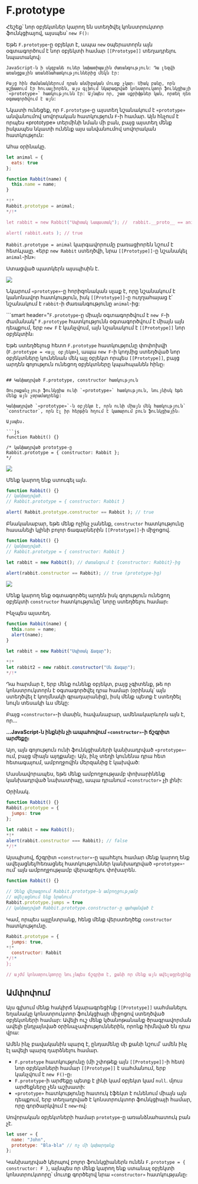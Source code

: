 # F.prototype

Հեշեք՝ նոր օբյեկտներ կարող են ստեղծվել կոնստրուկտոր ֆունկցիայով, այսպես՝ `new F()`։

Եթե `F.prototype`-ը օբյեկտ է, ապա `new` օպերատորն այն օգտագործում է նոր օբյեկտի համար `[[Prototype]]` տեղադրելու նպատակով։

```smart
JavaScript-ն ի սկզբանե ուներ նախատիպային ժառանգություն: Դա լեզվի առանցքային առանձնահատկություններից մեկն էր:

Բայց հին ժամանակներում դրան անմիջական մուտք չկար։ Միակ բանը, որն աշխատում էր հուսալիորեն, այս գլխում նկարագրված կոնստրուկտոր ֆունկցիայի `«prototype»` հատկությունն էր: Այնպես որ, շատ սքրիփթներ կան, որտեղ դեռ օգտագործվում է այն:
```

Նկատի ունեցեք, որ `F.prototype`-ը այստեղ նշանակում է `«prototype»` անվանումով սովորական հատկություն `F`-ի համար. Այն հնչում է որպես «prototype» տերմինի նման մի բան, բայց այստեղ մենք իսկապես նկատի ունենք այս անվանումով սովորական հատկություն:

Ահա օրինակը.

```js run
let animal = {
  eats: true
};

function Rabbit(name) {
  this.name = name;
}

*!*
Rabbit.prototype = animal;
*/!*

let rabbit = new Rabbit("Սպիտակ Նապաստակ"); //  rabbit.__proto__ == animal

alert( rabbit.eats ); // true
```

`Rabbit.prototype = animal` կարգավորումը բառացիորեն նշում է հետևյալը. «երբ `new Rabbit` ստեղծվի, նրա `[[Prototype]]`-ը նշանակել `animal`-ին»։

Ստացված պատկերն այսպիսին է.

![](proto-constructor-animal-rabbit.svg)

Նկարում `«prototype»`-ը հորիզոնական սլաք է, որը նշանակում է կանոնավոր հատկություն, իսկ `[[Prototype]]`-ը ուղղահայաց է՝ նշանակում է `rabbit`-ի ժառանգությունը `animal`-ից:

```smart header="`F.prototype`-ը միայն օգտագործվում է `new F`-ի ժամանակ"
`F.prototype` հատկությունն օգտագործվում է միայն այն դեպքում, երբ `new F` է կանչվում, այն նշանակում է `[[Prototype]]` նոր օբյեկտին։

Եթե ստեղծելուց հետո `F.prototype` հատկությունը փոփոխվի (`F.prototype = <այլ օբյեկտ>`), ապա `new F`-ի կողմից ստեղծված նոր օբյեկտները կունենան մեկ այլ օբյեկտ որպես `[[Prototype]]`, բայց արդեն գոյություն ունեցող օբյեկտները կպահպանեն հինը։
```

## Կանխադրված F.prototype, constructor հատկություն

Յուրաքանչյուր ֆունկցիա ունի `«prototype»` հատկություն, նույնիսկ եթե մենք այն չտրամադրենք:

Կանխադրված `«prototype»`-ն օբյեկտ է, որն ունի միայն մեկ հատկություն՝ `constructor`, որն էլ իր հերթին հղում է կատարում բուն ֆունկցիային։

Այսպես.

```js
function Rabbit() {}

/* կանխադրված prototype-ը
Rabbit.prototype = { constructor: Rabbit };
*/
```

![](function-prototype-constructor.svg)

Մենք կարող ենք ստուգել այն.

```js run
function Rabbit() {}
// կանխադրված․
// Rabbit.prototype = { constructor: Rabbit }

alert( Rabbit.prototype.constructor == Rabbit ); // true
```

Բնականաբար, եթե մենք ոչինչ չանենք, `constructor` հատկությունը հասանելի կլինի բոլոր ճագարներին `[[Prototype]]`-ի միջոցով.

```js run
function Rabbit() {}
// կանխադրված․
// Rabbit.prototype = { constructor: Rabbit }

let rabbit = new Rabbit(); // ժառանգում է {constructor: Rabbit}-ից

alert(rabbit.constructor == Rabbit); // true (prototype-ից)
```

![](rabbit-prototype-constructor.svg)

Մենք կարող ենք օգտագործել արդեն իսկ գոյություն ունեցող օբյեկտի `constructor` հատկությունը՝ նորը ստեղծելու համար։

Ինչպես այստեղ․

```js run
function Rabbit(name) {
  this.name = name;
  alert(name);
}

let rabbit = new Rabbit("Սպիտակ Ճագար");

*!*
let rabbit2 = new rabbit.constructor("Սև Ճագար");
*/!*
```

Դա հարմար է, երբ մենք ունենք օբյեկտ, բայց չգիտենք, թե որ կոնստրուկտորն է օգտագործվել դրա համար (օրինակ՝ այն ստեղծվել է կողմնակի գրադարանից), իսկ մենք պետք է ստեղծել նույն տեսակի ևս մեկը:

Բայց `«constructor»`-ի մասին, հավանաբար, ամենակարևորն այն է, որ...

**...JavaScript-ն ինքնին չի ապահովում `«constructor»`-ի ճշգրիտ արժեքը։**

Այո, այն գոյություն ունի ֆունկցիաների կանխադրված `«prototype»`-ում, բայց միայն այդքանը։ Այն, ինչ տեղի կունենա դրա հետ հետագայում, ամբողջովին մերզանից է կախված:

Մասնավորապես, եթե մենք ամբողջությամբ փոխարինենք կանխադրված նախատիպը, ապա դրանում `«constructor»` չի լինի:

Օրինակ․

```js run
function Rabbit() {}
Rabbit.prototype = {
  jumps: true
};

let rabbit = new Rabbit();
*!*
alert(rabbit.constructor === Rabbit); // false
*/!*
```

Այսպիսով, ճշգրիտ `«constructor»`-ը պահելու համար մենք կարող ենք ավելացնել/հեռացնել հատկություններ կանխադրված `«prototype»`-ում՝ այն ամբողջությամբ վերագրելու փոխարեն.

```js
function Rabbit() {}

// Չենք վերագրում Rabbit.prototype-ն ամբողջությամբ
// ավելացնում ենք նրանում
Rabbit.prototype.jumps = true
// կանխադրված Rabbit.prototype.constructor-ը պահպանված է
```

Կամ, որպես այլընտրանք, հենց մենք վերստեղծեք `constructor` հատկությունը.

```js
Rabbit.prototype = {
  jumps: true,
*!*
  constructor: Rabbit
*/!*
};

// այժմ կոնստրուկտորը նույնպես ճշգրիտ է, քանի որ մենք այն ավելացրեցինք
```


## Ամփոփում

Այս գլխում մենք հակիրճ նկարագրեցինք `[[Prototype]]` սահմանելու եղանակը կոնստրուկտոր ֆունկցիայի միջոցով ստեղծված օբյեկտների համար:
Ավելի ուշ մենք կծանոթանանք ծրագրավորման ավելի ընդլայնված օրինաչափություններին, որոնք հիմնված են դրա վրա:

Ամեն ինչ բավականին պարզ է, ընդամենը մի քանի նշում՝ ամեն ինչ էլ ավելի պարզ դարձնելու համար.

- `F.prototype` հատկությունը (մի շփոթեք այն `[[Prototype]]`-ի հետ) նոր օբյեկտների համար `[[Prototype]]` է սահմանում, երբ կանչվում է `new F()`-ը։
- `F.prototype`-ի արժեքը պետք է լինի կամ օբյեկտ կամ `null`. մյուս արժեքները չեն աշխատի:
-  `«prototype»` հատկությունը հատուկ էֆեկտ է ունենում միայն այն դեպքում, երբ տեղադրված է կոնստրուկտոր ֆունկցիայի համար, որը գործարկվում է `new`-ով։

Սովորական օբյեկտների համար `prototype`-ը առանձնահատուկ բան չէ.
```js
let user = {
  name: "John",
  prototype: "Bla-bla" // ոչ մի կախարդանք
};
```

Կանխադրված կերպով բոլոր ֆունկցիաներն ունեն `F.prototype = { constructor: F }`, այնպես որ մենք կարող ենք ստանալ օբյեկտի կոնստրուկտորը՝ մուտք գործելով նրա `«constructor»` հատկությանը։
